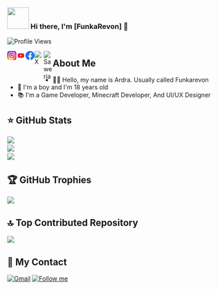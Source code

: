 ### <img src="https://images-wixmp-ed30a86b8c4ca887773594c2.wixmp.com/f/c9a33142-5f85-4bc9-aeae-1a3af2fcea33/dcsc15b-0349fc22-c260-4a76-b5a9-6c86f18ef238.gif?token=eyJ0eXAiOiJKV1QiLCJhbGciOiJIUzI1NiJ9.eyJzdWIiOiJ1cm46YXBwOjdlMGQxODg5ODIyNjQzNzNhNWYwZDQxNWVhMGQyNmUwIiwiaXNzIjoidXJuOmFwcDo3ZTBkMTg4OTgyMjY0MzczYTVmMGQ0MTVlYTBkMjZlMCIsIm9iaiI6W1t7InBhdGgiOiJcL2ZcL2M5YTMzMTQyLTVmODUtNGJjOS1hZWFlLTFhM2FmMmZjZWEzM1wvZGNzYzE1Yi0wMzQ5ZmMyMi1jMjYwLTRhNzYtYjVhOS02Yzg2ZjE4ZWYyMzguZ2lmIn1dXSwiYXVkIjpbInVybjpzZXJ2aWNlOmZpbGUuZG93bmxvYWQiXX0.7aufuPlssRsKuxgYgoTTuuuqhzEpdwG7XoeLdDoUDGg" width="50" height="50" /> Hi there, I'm [FunkaRevon] 👋
![Profile Views](https://hits.seeyoufarm.com/api/count/incr/badge.svg?url=https://github.com/KumaaDeveloper/&title=Profile%20Views)


<a href="https://www.instagram.com/fnkarvn_?igsh=emxscDZoaDNiMWpu">
  <img align="left" alt="Instagram" width="21px" src="https://raw.githubusercontent.com/github/explore/06c46459e7947c8a25f72798af696d66e202ac39/topics/instagram/instagram.png" />
</a>
<a href="https://youtube.com/@funkarevon?si=aKfO5gpcN4JSbMN6">
  <img align="left" alt="Youtube" width="21px" src="https://raw.githubusercontent.com/edent/SuperTinyIcons/e94212a487d744cb75e75241cb93716836b2d1e2/images/svg/youtube.svg" />
</a>
<a href="https://www.facebook.com/funkarevon?mibextid=ZbWKwL">
  <img align="left" alt="Facebook" width="21px" src="https://raw.githubusercontent.com/github/explore/9adcff6afda303fb7fcead92954bad819fa7a4bd/topics/facebook/facebook.png" />
</a>
<a href="https://x.com/FunkaRevon?t=eDDlts6WethIQSF5rfUK9g&s=09">
  <img align="left" alt="X" width="21px" src="https://avatars.githubusercontent.com/u/50278?s=200&v=4" />
</a>
<a href="https://saweria.co/funkarevon">
  <img align="left" alt="Saweria" width="21px" src="https://cdn.discordapp.com/attachments/767746326234005524/1241312721958600805/images_9_1.png?ex=6649be0f&is=66486c8f&hm=01ca0101a727f2c289410f4af8d6cb8914273d5060cd3a1f58972a7aba8c6aa3&" />
</a>

##
##
## About Me

- 👨‍💻 Hello, my name is Ardra. Usually called Funkarevon
- 🚀 I'm a boy and I'm 18 years old
- 📚 I'm a Game Developer, Minecraft Developer, And UI/UX Designer

##
## ⭐ GitHub Stats

![](https://github-readme-stats.vercel.app/api?username=KumaaDeveloper&theme=dark&hide_border=false&include_all_commits=false&count_private=false)<br/>
![](https://github-readme-streak-stats.herokuapp.com/?user=KumaaDeveloper&theme=dark&hide_border=false)<br/>
![](https://github-readme-stats.vercel.app/api/top-langs/?username=KumaaDeveloper&theme=dark&layout=compact)

##
## 🏆 GitHub Trophies
![](https://github-profile-trophy.vercel.app/?username=KumaaDeveloper&theme=onedark&no-frame=true&no-bg=false&margin-w=4)

##
## 🔝 Top Contributed Repository
![](https://github-contributor-stats.vercel.app/api?username=KumaaDeveloper&limit=5&theme=tokyonight&combine_all_yearly_contributions=true)

##
## 📩 My Contact
[![Gmail](https://img.shields.io/badge/-Gmail-c14438?style=flat&logo=Gmail&logoColor=white)](mailto:ardrabrust@gmail.com)
[<img src="https://img.shields.io/github/followers/KumaaDeveloper?label=follow&style=social" height="22" title="Follow me" />](https://github.com/KumaaDeveloper) 
